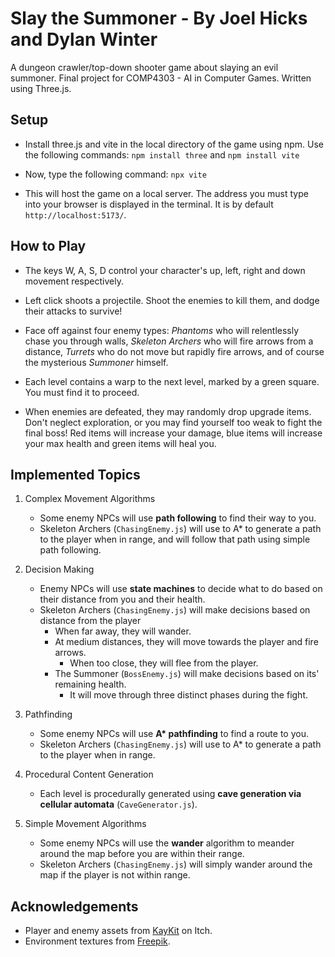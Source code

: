 # Slay the Summoner - By Joel Hicks and Dylan Winter
A dungeon crawler/top-down shooter game about slaying an evil summoner. Final project for COMP4303 - AI in Computer Games. Written using Three.js.

## Setup

- Install three.js and vite in the local directory of the game using npm. Use the following commands: `npm install three` and `npm install vite`

- Now, type the following command: `npx vite`

- This will host the game on a local server. The address you must type into your browser is displayed in the terminal. It is by default `http://localhost:5173/`.

## How to Play

- The keys W, A, S, D control your character's up, left, right and down movement respectively.

- Left click shoots a projectile. Shoot the enemies to kill them, and dodge their attacks to survive!

- Face off against four enemy types: *Phantoms* who will relentlessly chase you through walls, 
  *Skeleton Archers* who will fire arrows from a distance, *Turrets* who do not move but rapidly fire arrows, and of course the mysterious *Summoner* himself. 

- Each level contains a warp to the next level, marked by a green square. You must find it to proceed.

- When enemies are defeated, they may randomly drop upgrade items. Don't neglect exploration, or you may find yourself too weak to fight the final boss!
  Red items will increase your damage, blue items will increase your max health and green items will heal you. 


## Implemented Topics

1. Complex Movement Algorithms
	- Some enemy NPCs will use **path following** to find their way to you.
	- Skeleton Archers (`ChasingEnemy.js`) will use to A* to generate a path to the player when in range, and will follow that path using simple path following. 

2. Decision Making
	- Enemy NPCs will use **state machines** to decide what to do based on their distance from you and their health.
	- Skeleton Archers (`ChasingEnemy.js`) will make decisions based on distance from the player
 		- When far away, they will wander.
   		- At medium distances, they will move towards the player and fire arrows.
     		- When too close, they will flee from the player.
       - The Summoner (`BossEnemy.js`) will make decisions based on its' remaining health.
       		- It will move through three distinct phases during the fight. 	 

3. Pathfinding
	- Some enemy NPCs will use **A\* pathfinding** to find a route to you.
	- Skeleton Archers (`ChasingEnemy.js`) will use to A* to generate a path to the player when in range.

4. Procedural Content Generation
	- Each level is procedurally generated using **cave generation via cellular automata** (`CaveGenerator.js`).

5. Simple Movement Algorithms
	- Some enemy NPCs will use the **wander** algorithm to meander around the map before you are within their range.
	- Skeleton Archers (`ChasingEnemy.js`) will simply wander around the map if the player is not within range.

## Acknowledgements
- Player and enemy assets from [KayKit](https://kaylousberg.itch.io/) on Itch.
- Environment textures from [Freepik](https://www.freepik.com/).
